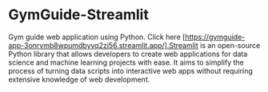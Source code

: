 # GymGuide-Streamlit
Gym guide web application using Python. Click here [https://gymguide-app-3onrvmb8wpumdbyyq2zi56.streamlit.app/].Streamlit is an open-source Python library that allows developers to create web applications for data science and machine learning projects with ease. It aims to simplify the process of turning data scripts into interactive web apps without requiring extensive knowledge of web development. 
